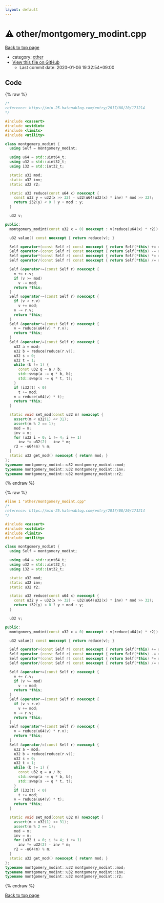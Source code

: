 ```yaml
---
layout: default
---
```


<!-- mathjax config similar to math.stackexchange -->
<script type="text/javascript" async
  src="https://cdnjs.cloudflare.com/ajax/libs/mathjax/2.7.5/MathJax.js?config=TeX-MML-AM_CHTML">
</script>
<script type="text/x-mathjax-config">
  MathJax.Hub.Config({
    TeX: { equationNumbers: { autoNumber: "AMS" }},
    tex2jax: {
      inlineMath: [ ['$','$'] ],
      processEscapes: true
    },
    "HTML-CSS": { matchFontHeight: false },
    displayAlign: "left",
    displayIndent: "2em"
  });
</script>

<script type="text/javascript" src="https://cdnjs.cloudflare.com/ajax/libs/jquery/3.4.1/jquery.min.js"></script>
<script src="https://cdn.jsdelivr.net/npm/jquery-balloon-js@1.1.2/jquery.balloon.min.js" integrity="sha256-ZEYs9VrgAeNuPvs15E39OsyOJaIkXEEt10fzxJ20+2I=" crossorigin="anonymous"></script>
<script type="text/javascript" src="../../assets/js/copy-button.js"></script>
<link rel="stylesheet" href="../../assets/css/copy-button.css" />


# :warning: other/montgomery_modint.cpp

<a href="../../index.html">Back to top page</a>

* category: <a href="../../index.html#795f3202b17cb6bc3d4b771d8c6c9eaf">other</a>
* <a href="{{ site.github.repository_url }}/blob/master/other/montgomery_modint.cpp">View this file on GitHub</a>
    - Last commit date: 2020-01-06 19:32:54+09:00




## Code

<a id="unbundled"></a>
{% raw %}
```cpp
/*
reference: https://min-25.hatenablog.com/entry/2017/08/20/171214
*/

#include <cassert>
#include <cstdint>
#include <limits>
#include <utility>

class montgomery_modint {
  using Self = montgomery_modint;

  using u64 = std::uint64_t;
  using u32 = std::uint32_t;
  using i32 = std::int32_t;

  static u32 mod;
  static u32 inv;
  static u32 r2;

  static u32 reduce(const u64 x) noexcept {
    const u32 y = u32(x >> 32) - u32(u64(u32(x) * inv) * mod >> 32);
    return i32(y) < 0 ? y + mod : y;
  }

  u32 v;

public:
  montgomery_modint(const u32 x = 0) noexcept : v(reduce(u64(x) * r2)) {}

  u32 value() const noexcept { return reduce(v); }

  Self operator+(const Self r) const noexcept { return Self(*this) += r; }
  Self operator-(const Self r) const noexcept { return Self(*this) -= r; }
  Self operator*(const Self r) const noexcept { return Self(*this) *= r; }
  Self operator/(const Self r) const noexcept { return Self(*this) /= r; }

  Self &operator+=(const Self r) noexcept {
    v += r.v;
    if (v >= mod)
      v -= mod;
    return *this;
  }
  Self &operator-=(const Self r) noexcept {
    if (v < r.v)
      v += mod;
    v -= r.v;
    return *this;
  }
  Self &operator*=(const Self r) noexcept {
    v = reduce(u64(v) * r.v);
    return *this;
  }
  Self &operator/=(const Self r) noexcept {
    u32 a = mod;
    u32 b = reduce(reduce(r.v));
    u32 s = 0;
    u32 t = 1;
    while (b != 1) {
      const u32 q = a / b;
      std::swap(a -= q * b, b);
      std::swap(s -= q * t, t);
    }
    if (i32(t) < 0)
      t += mod;
    v = reduce(u64(v) * t);
    return *this;
  }

  static void set_mod(const u32 m) noexcept {
    assert(m < u32(1) << 31);
    assert(m % 2 == 1);
    mod = m;
    inv = m;
    for (u32 i = 0; i != 4; i += 1)
      inv *= u32(2) - inv * m;
    r2 = -u64(m) % m;
  }
  static u32 get_mod() noexcept { return mod; }
};
typename montgomery_modint::u32 montgomery_modint::mod;
typename montgomery_modint::u32 montgomery_modint::inv;
typename montgomery_modint::u32 montgomery_modint::r2;
```
{% endraw %}

<a id="bundled"></a>
{% raw %}
```cpp
#line 1 "other/montgomery_modint.cpp"
/*
reference: https://min-25.hatenablog.com/entry/2017/08/20/171214
*/

#include <cassert>
#include <cstdint>
#include <limits>
#include <utility>

class montgomery_modint {
  using Self = montgomery_modint;

  using u64 = std::uint64_t;
  using u32 = std::uint32_t;
  using i32 = std::int32_t;

  static u32 mod;
  static u32 inv;
  static u32 r2;

  static u32 reduce(const u64 x) noexcept {
    const u32 y = u32(x >> 32) - u32(u64(u32(x) * inv) * mod >> 32);
    return i32(y) < 0 ? y + mod : y;
  }

  u32 v;

public:
  montgomery_modint(const u32 x = 0) noexcept : v(reduce(u64(x) * r2)) {}

  u32 value() const noexcept { return reduce(v); }

  Self operator+(const Self r) const noexcept { return Self(*this) += r; }
  Self operator-(const Self r) const noexcept { return Self(*this) -= r; }
  Self operator*(const Self r) const noexcept { return Self(*this) *= r; }
  Self operator/(const Self r) const noexcept { return Self(*this) /= r; }

  Self &operator+=(const Self r) noexcept {
    v += r.v;
    if (v >= mod)
      v -= mod;
    return *this;
  }
  Self &operator-=(const Self r) noexcept {
    if (v < r.v)
      v += mod;
    v -= r.v;
    return *this;
  }
  Self &operator*=(const Self r) noexcept {
    v = reduce(u64(v) * r.v);
    return *this;
  }
  Self &operator/=(const Self r) noexcept {
    u32 a = mod;
    u32 b = reduce(reduce(r.v));
    u32 s = 0;
    u32 t = 1;
    while (b != 1) {
      const u32 q = a / b;
      std::swap(a -= q * b, b);
      std::swap(s -= q * t, t);
    }
    if (i32(t) < 0)
      t += mod;
    v = reduce(u64(v) * t);
    return *this;
  }

  static void set_mod(const u32 m) noexcept {
    assert(m < u32(1) << 31);
    assert(m % 2 == 1);
    mod = m;
    inv = m;
    for (u32 i = 0; i != 4; i += 1)
      inv *= u32(2) - inv * m;
    r2 = -u64(m) % m;
  }
  static u32 get_mod() noexcept { return mod; }
};
typename montgomery_modint::u32 montgomery_modint::mod;
typename montgomery_modint::u32 montgomery_modint::inv;
typename montgomery_modint::u32 montgomery_modint::r2;

```
{% endraw %}

<a href="../../index.html">Back to top page</a>

